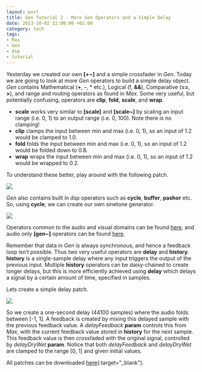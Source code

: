 ```yaml
---
layout: post
title: Gen Tutorial 2 - More Gen Operators and a Simple Delay
date: 2013-10-02 22:00:00 +02:00
category: tech
tags:
- Max
- Gen
- dsp
- tutorial
---
```

Yesterday we created our own **[+~]** and a simple crossfader in *Gen*. Today we are going to look at more *Gen* operators to build a simple delay object. *Gen* contains Mathematical (**+**, **-**, * etc.), Logical (**!**, **&&**), Comparative (**==**, **>**), and range and routing operators as found in *Max*. Some very useful, but potentially confusing, operators are **clip**, **fold**, **scale**, and **wrap**.

* **scale** works very similar to **[scale]** and **[scale~]** by scaling an input range (i.e. 0, 1) to an output range (i.e. 0, 100). Note there is no clamping!
* **clip** clamps the input between min and max (i.e. 0, 1), so an input of 1.2 would be clamped to 1.0.
* **fold** folds the input between min and max (i.e. 0, 1), so an input of 1.2 would be folded down to 0.8.
* **wrap** wraps the input between min and max (i.e. 0, 1), so an input of 1.2 would be wrapped to 0.2.

To understand these better, play around with the following patch.

![]({{site.baseurl}}/assets/images/posts/2013/13-10-02/01.png)

*Gen* also contains built in dsp operators such as **cycle**, **buffer**, **pashor** etc. So, using **cycle**, we can create our own sinetone generator.

![]({{site.baseurl}}/assets/images/posts/2013/13-10-02/02.png)

Operators common to the audio and visual domains can be found [here](https://docs.cycling74.com/max6/dynamic/c74_docs.html#gen_common_operators), and audio only **[gen~]** operators can be found [here](https://docs.cycling74.com/max6/dynamic/c74_docs.html#gen~_operators).

Remember that data in *Gen* is always synchronous, and hence a feedback loop isn’t possible. Thus two very useful operators are **delay** and **history**. **history** is a single-sample delay where any input triggers the output of the previous input. Multiple **history** operators can be daisy-chained to create longer delays, but this is more efficiently achieved using **delay** which delays a signal by a certain amount of time, specified in samples.

Lets create a simple delay patch.

![]({{site.baseurl}}/assets/images/posts/2013/13-10-02/03.png)

So we create a one-second delay (44100 samples) where the audio folds between [-1, 1]. A feedback is created by mixing this delayed sample with the previous feedback value. A *delayFeedback* **param** controls this from *Max*, with the current feedback value stored in **history** for the next sample. This feedback value is then crossfaded with the original signal, controlled by *delayDryWet* **param**. Notice that both *delayFeedback* and *delayDryWet* are clamped to the range [0, 1] and given initial values.

All patches can be downloaded [here](https://drive.google.com/open?id=1NWSk9LLNdNOWa7_C6cTWU_v5jLTsbpA7){:target="_blank"}.
